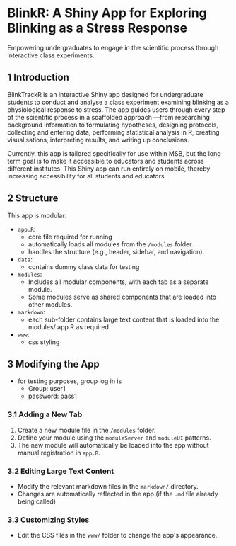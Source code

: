 
# BlinkR: A Shiny App for Exploring Blinking as a Stress Response

Empowering undergraduates to engage in the scientific process through interactive class experiments.

## 1	Introduction
BlinkTrackR is an interactive Shiny app designed for undergraduate students to conduct and analyse a class experiment examining blinking as a physiological response to stress. The app guides users through every step of the scientific process in a scaffolded approach —from researching background information to formulating hypotheses, designing protocols, collecting and entering data, performing statistical analysis in R, creating visualisations, interpreting results, and writing up conclusions. 

Currently, this app is tailored specifically for use within MSB, but the long-term goal is to make it accessible to educators and students across different institutes. This Shiny app can run entirely on mobile, thereby increasing accessibility for all students and educators. 

## 2	Structure
This app is modular:

- `app.R`:
	- core file required for running
	- automatically loads all modules from the `/modules` folder.
	- handles the structure (e.g., header, sidebar, and navigation).
- `data`: 
	- contains dummy class data for testing
- `modules`:
	- Includes all modular components, with each tab as a separate module.
	- Some modules serve as shared components that are loaded into other modules.
- `markdown`:
	- each sub-folder contains large text content that is loaded into the modules/ app.R as required
- `www`:
	- css styling

## 3	Modifying the App
- for testing purposes, group log in is
	- Group: user1
	- password: pass1
### 3.1	Adding a New Tab

1. Create a new module file in the `/modules` folder.
2. Define your module using the `moduleServer` and `moduleUI` patterns.
3. The new module will automatically be loaded into the app without manual registration in `app.R`.

### 3.2	Editing Large Text Content

- Modify the relevant markdown files in the `markdown/` directory.
- Changes are automatically reflected in the app (if the `.md` file already being called)

### 3.3	Customizing Styles

- Edit the CSS files in the `www/` folder to change the app's appearance.

